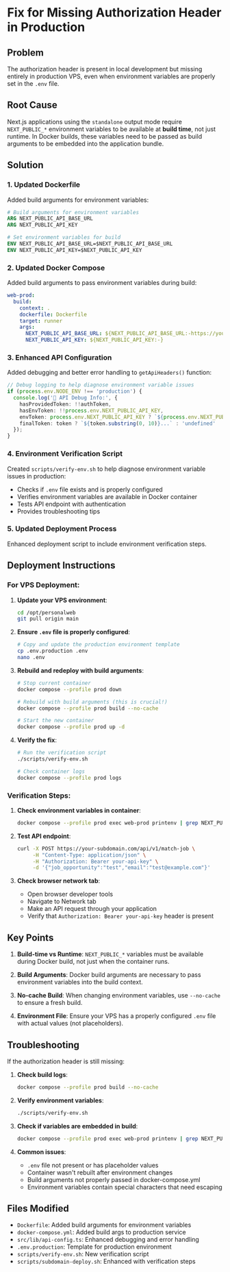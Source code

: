# Fix for Missing Authorization Header in Production

## Problem
The authorization header is present in local development but missing entirely in production VPS, even when environment variables are properly set in the `.env` file.

## Root Cause
Next.js applications using the `standalone` output mode require `NEXT_PUBLIC_*` environment variables to be available at **build time**, not just runtime. In Docker builds, these variables need to be passed as build arguments to be embedded into the application bundle.

## Solution

### 1. Updated Dockerfile
Added build arguments for environment variables:

```dockerfile
# Build arguments for environment variables
ARG NEXT_PUBLIC_API_BASE_URL
ARG NEXT_PUBLIC_API_KEY

# Set environment variables for build
ENV NEXT_PUBLIC_API_BASE_URL=$NEXT_PUBLIC_API_BASE_URL
ENV NEXT_PUBLIC_API_KEY=$NEXT_PUBLIC_API_KEY
```

### 2. Updated Docker Compose
Added build arguments to pass environment variables during build:

```yaml
web-prod:
  build:
    context: .
    dockerfile: Dockerfile
    target: runner
    args:
      NEXT_PUBLIC_API_BASE_URL: ${NEXT_PUBLIC_API_BASE_URL:-https://your-subdomain.your-domain.com}
      NEXT_PUBLIC_API_KEY: ${NEXT_PUBLIC_API_KEY:-}
```

### 3. Enhanced API Configuration
Added debugging and better error handling to `getApiHeaders()` function:

```typescript
// Debug logging to help diagnose environment variable issues
if (process.env.NODE_ENV !== 'production') {
  console.log('🔧 API Debug Info:', {
    hasProvidedToken: !!authToken,
    hasEnvToken: !!process.env.NEXT_PUBLIC_API_KEY,
    envToken: process.env.NEXT_PUBLIC_API_KEY ? `${process.env.NEXT_PUBLIC_API_KEY.substring(0, 10)}...` : 'undefined',
    finalToken: token ? `${token.substring(0, 10)}...` : 'undefined'
  });
}
```

### 4. Environment Verification Script
Created `scripts/verify-env.sh` to help diagnose environment variable issues in production:

- Checks if `.env` file exists and is properly configured
- Verifies environment variables are available in Docker container
- Tests API endpoint with authentication
- Provides troubleshooting tips

### 5. Updated Deployment Process
Enhanced deployment script to include environment verification steps.

## Deployment Instructions

### For VPS Deployment:

1. **Update your VPS environment**:
   ```bash
   cd /opt/personalweb
   git pull origin main
   ```

2. **Ensure `.env` file is properly configured**:
   ```bash
   # Copy and update the production environment template
   cp .env.production .env
   nano .env
   ```

3. **Rebuild and redeploy with build arguments**:
   ```bash
   # Stop current container
   docker compose --profile prod down
   
   # Rebuild with build arguments (this is crucial!)
   docker compose --profile prod build --no-cache
   
   # Start the new container
   docker compose --profile prod up -d
   ```

4. **Verify the fix**:
   ```bash
   # Run the verification script
   ./scripts/verify-env.sh
   
   # Check container logs
   docker compose --profile prod logs
   ```

### Verification Steps:

1. **Check environment variables in container**:
   ```bash
   docker compose --profile prod exec web-prod printenv | grep NEXT_PUBLIC
   ```

2. **Test API endpoint**:
   ```bash
   curl -X POST https://your-subdomain.com/api/v1/match-job \
        -H "Content-Type: application/json" \
        -H "Authorization: Bearer your-api-key" \
        -d '{"job_opportunity":"test","email":"test@example.com"}'
   ```

3. **Check browser network tab**:
   - Open browser developer tools
   - Navigate to Network tab
   - Make an API request through your application
   - Verify that `Authorization: Bearer your-api-key` header is present

## Key Points

1. **Build-time vs Runtime**: `NEXT_PUBLIC_*` variables must be available during Docker build, not just when the container runs.

2. **Build Arguments**: Docker build arguments are necessary to pass environment variables into the build context.

3. **No-cache Build**: When changing environment variables, use `--no-cache` to ensure a fresh build.

4. **Environment File**: Ensure your VPS has a properly configured `.env` file with actual values (not placeholders).

## Troubleshooting

If the authorization header is still missing:

1. **Check build logs**:
   ```bash
   docker compose --profile prod build --no-cache
   ```

2. **Verify environment variables**:
   ```bash
   ./scripts/verify-env.sh
   ```

3. **Check if variables are embedded in build**:
   ```bash
   docker compose --profile prod exec web-prod printenv | grep NEXT_PUBLIC
   ```

4. **Common issues**:
   - `.env` file not present or has placeholder values
   - Container wasn't rebuilt after environment changes
   - Build arguments not properly passed in docker-compose.yml
   - Environment variables contain special characters that need escaping

## Files Modified

- `Dockerfile`: Added build arguments for environment variables
- `docker-compose.yml`: Added build args to production service
- `src/lib/api-config.ts`: Enhanced debugging and error handling
- `.env.production`: Template for production environment
- `scripts/verify-env.sh`: New verification script
- `scripts/subdomain-deploy.sh`: Enhanced with verification steps